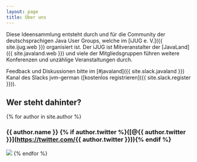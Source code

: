 ```yaml
---
layout: page
title: Über uns
---
```


Diese Ideensammlung entsteht durch und für die Community der deutschsprachigen Java User Groups, welche im [iJUG e. V.]({{ site.ijug.web }}) organisiert ist. Der iJUG ist Mitveranstalter der [JavaLand]({{ site.javaland.web }}) und viele der Mitgliedsgruppen führen weitere Konferenzen und unzählige Veranstaltungen durch.

Feedback und Diskussionen bitte im [#javaland]({{ site.slack.javaland }}) Kanal des Slacks jvm-german ([kostenlos registrieren]({{ site.slack.register }})).

## Wer steht dahinter?

{% for author in site.author %}
###  {{ author.name }} {% if author.twitter %}([@{{ author.twitter }}](https://twitter.com/{{ author.twitter }})){% endif %}
<img src="/public/images/{{author.image}}.png" class="pic" />
{% endfor %}
